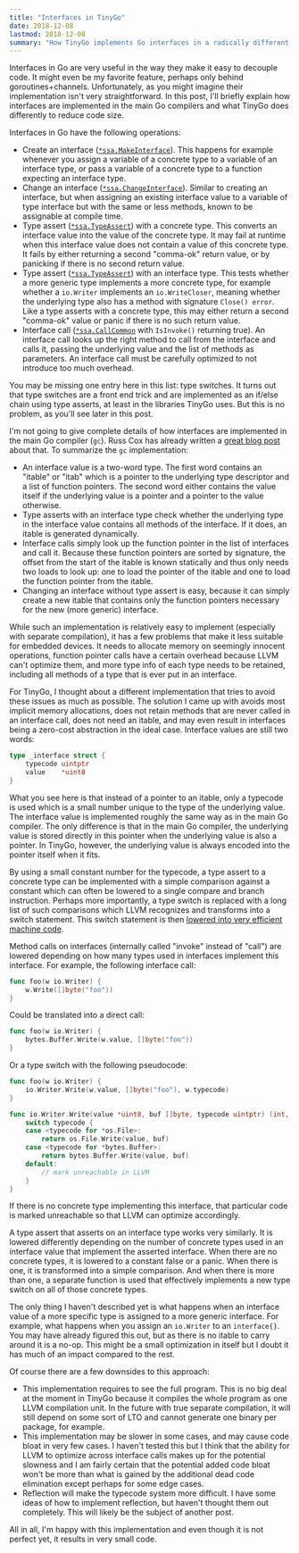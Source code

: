 ```yaml
---
title: "Interfaces in TinyGo"
date: 2018-12-08
lastmod: 2018-12-08
summary: "How TinyGo implements Go interfaces in a radically different way, avoiding most memory allocations and reducing code size."
---
```

Interfaces in Go are very useful in the way they make it easy to decouple code. It might even be my favorite feature, perhaps only behind goroutines+channels. Unfortunately, as you might imagine their implementation isn't very straightforward. In this post, I'll briefly explain how interfaces are implemented in the main Go compilers and what TinyGo does differently to reduce code size.

Interfaces in Go have the following operations:

* Create an interface ([`*ssa.MakeInterface`](https://godoc.org/golang.org/x/tools/go/ssa#MakeInterface)). This happens for example whenever you assign a variable of a concrete type to a variable of an interface type, or pass a variable of a concrete type to a function expecting an interface type.
* Change an interface ([`*ssa.ChangeInterface`](https://godoc.org/golang.org/x/tools/go/ssa#ChangeInterface)). Similar to creating an interface, but when assigning an existing interface value to a variable of type interface but with the same or less methods, known to be assignable at compile time.
* Type assert ([`*ssa.TypeAssert`](https://godoc.org/golang.org/x/tools/go/ssa#TypeAssert)) with a concrete type. This converts an interface value into the value of the concrete type. It may fail at runtime when this interface value does not contain a value of this concrete type. It fails by either returning a second "comma-ok" return value, or by panicking if there is no second return value.
* Type assert ([`*ssa.TypeAssert`](https://godoc.org/golang.org/x/tools/go/ssa#TypeAssert)) with an interface type. This tests whether a more generic type implements a more concrete type, for example whether a `io.Writer` implements an `io.WriteCloser`, meaning whether the underlying type also has a method with signature `Close() error`. Like a type asserts with a concrete type, this may either return a second "comma-ok" value or panic if there is no such return value.
* Interface call ([`*ssa.CallCommon`](https://godoc.org/golang.org/x/tools/go/ssa#CallCommon) with `IsInvoke()` returning true). An interface call looks up the right method to call from the interface and calls it, passing the underlying value and the list of methods as parameters. An interface call must be carefully optimized to not introduce too much overhead.

You may be missing one entry here in this list: type switches. It turns out that type switches are a front end trick and are implemented as an if/else chain using type asserts, at least in the libraries TinyGo uses. But this is no problem, as you'll see later in this post.

I'm not going to give complete details of how interfaces are implemented in the main Go compiler (`gc`). Russ Cox has already written a [great blog post](https://research.swtch.com/interfaces) about that. To summarize the `gc` implementation:

* An interface value is a two-word type. The first word contains an "itable" or "itab" which is a pointer to the underlying type descriptor and a list of function pointers. The second word either contains the value itself if the underlying value is a pointer and a pointer to the value otherwise.
* Type asserts with an interface type check whether the underlying type in the interface value contains all methods of the interface. If it does, an itable is generated dynamically.
* Interface calls simply look up the function pointer in the list of interfaces and call it. Because these function pointers are sorted by signature, the offset from the start of the itable is known statically and thus only needs two loads to look up: one to load the pointer of the itable and one to load the function pointer from the itable.
* Changing an interface without type assert is easy, because it can simply create a new itable that contains only the function pointers necessary for the new (more generic) interface.

While such an implementation is relatively easy to implement (especially with separate compilation), it has a few problems that make it less suitable for embedded devices. It needs to allocate memory on seemingly innocent operations, function pointer calls have a certain overhead because LLVM can't optimize them, and more type info of each type needs to be retained, including all methods of a type that is ever put in an interface.

For TinyGo, I thought about a different implementation that tries to avoid these issues as much as possible. The solution I came up with avoids most implicit memory allocations, does not retain methods that are never called in an interface call, does not need an itable, and may even result in interfaces being a zero-cost abstraction in the ideal case. Interface values are still two words:

```go
type _interface struct {
	typecode uintptr
	value    *uint8
}
```

What you see here is that instead of a pointer to an itable, only a typecode is used which is a small number unique to the type of the underlying value. The interface value is implemented roughly the same way as in the main Go compiler. The only difference is that in the main Go compiler, the underlying value is stored directly in this pointer when the underlying value is also a pointer. In TinyGo, however, the underlying value is always encoded into the pointer itself when it fits.

By using a small constant number for the typecode, a type assert to a concrete type can be implemented with a simple comparison against a constant which can often be lowered to a single compare and branch instruction. Perhaps more importantly, a type switch is replaced with a long list of such comparisons which LLVM recognizes and transforms into a switch statement. This switch statement is then [lowered into very efficient machine code](https://www.youtube.com/watch?v=gMqSinyL8uk).

Method calls on interfaces (internally called "invoke" instead of "call") are lowered depending on how many types used in interfaces implement this interface. For example, the following interface call:

```go
func foo(w io.Writer) {
    w.Write([]byte("foo"))
}
```

Could be translated into a direct call:

```go
func foo(w io.Writer) {
    bytes.Buffer.Write(w.value, []byte("foo"))
}
```

Or a type switch with the following pseudocode:

```go
func foo(w io.Writer) {
    io.Writer.Write(w.value, []byte("foo"), w.typecode)
}

func io.Writer.Write(value *uint8, buf []byte, typecode uintptr) (int, error) {
    switch typecode {
    case <typecode for *os.File>:
        return os.File.Write(value, buf)
    case <typecode for *bytes.Buffer>:
        return bytes.Buffer.Write(value, buf)
    default:
        // mark unreachable in LLVM
    }
}
```

If there is no concrete type implementing this interface, that particular code is marked unreachable so that LLVM can optimize accordingly.

A type assert that asserts on an interface type works very similarly. It is lowered differently depending on the number of concrete types used in an interface value that implement the asserted interface. When there are no concrete types, it is lowered to a constant false or a panic. When there is one, it is transformed into a simple comparison. And when there is more than one, a separate function is used that effectively implements a new type switch on all of those concrete types.

The only thing I haven't described yet is what happens when an interface value of a more specific type is assigned to a more generic interface. For example, what happens when you assign an `io.Writer` to an `interface{}`. You may have already figured this out, but as there is no itable to carry around it is a no-op. This might be a small optimization in itself but I doubt it has much of an impact compared to the rest.

Of course there are a few downsides to this approach:

* This implementation requires to see the full program. This is no big deal at the moment in TinyGo because it compiles the whole program as one LLVM compilation unit. In the future with true separate compilation, it will still depend on some sort of LTO and cannot generate one binary per package, for example.
* This implementation may be slower in some cases, and may cause code bloat in very few cases. I haven't tested this but I think that the ability for LLVM to optimize across interface calls makes up for the potential slowness and I am fairly certain that the potential added code bloat won't be more than what is gained by the additional dead code elimination except perhaps for some edge cases.
* Reflection will make the typecode system more difficult. I have some ideas of how to implement reflection, but haven't thought them out completely. This will likely be the subject of another post.

All in all, I'm happy with this implementation and even though it is not perfect yet, it results in very small code.
